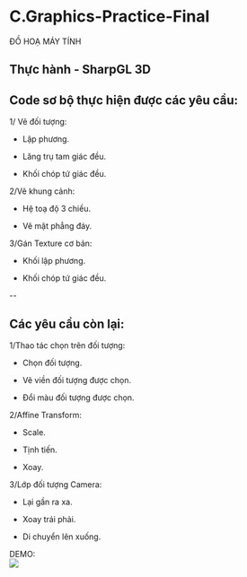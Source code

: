 # C.Graphics-Practice-Final
ĐỒ HOẠ MÁY TÍNH 

Thực hành - SharpGL 3D
--
## Code sơ bộ thực hiện được các yêu cầu:

1/ Vẽ đối tượng:

- Lập phương.

- Lăng trụ tam giác đều.

- Khối chóp tứ giác đều.


2/Vẽ khung cảnh:

- Hệ toạ độ 3 chiều.

- Vẽ mặt phẳng đáy.

3/Gán Texture cơ bản:

- Khối lập phương.

- Khối chóp tứ giác đều.

--
## Các yêu cầu còn lại:

1/Thao tác chọn trên đối tượng:

- Chọn đối tượng.

- Vẽ viền đối tượng được chọn.

- Đổi màu đối tượng được chọn.


2/Affine Transform:

- Scale.

- Tịnh tiến.

- Xoay.


3/Lớp đối tượng Camera:

- Lại gần ra xa.

- Xoay trái phải.

- Di chuyển lên xuống.


DEMO:  
[![](http://img.youtube.com/vi/kxVqjwMa__8/0.jpg)](http://www.youtube.com/watch?v=kxVqjwMa__8 "")


